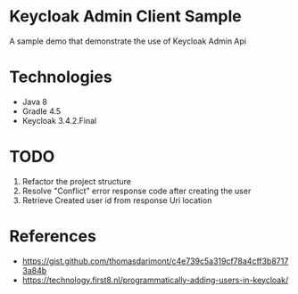 # Keycloak Admin Client Sample
A sample demo that demonstrate  the use of Keycloak Admin Api 


# Technologies
- Java 8
- Gradle 4.5
- Keycloak 3.4.2.Final

# TODO
1. Refactor the project structure
2. Resolve "Conflict" error response code after creating the user
3. Retrieve Created user id from response Uri location

# References

- https://gist.github.com/thomasdarimont/c4e739c5a319cf78a4cff3b87173a84b
- https://technology.first8.nl/programmatically-adding-users-in-keycloak/